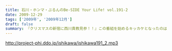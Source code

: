 ```yaml
---
title: 石川・ホンマ・ぶるんのBe-SIDE Your Life! vol.191-2
date: 2009-12-29
tags: ['2009年', '2009年12月']
draft: false
summary: 『クリスマスの新宿に西川貴教見参！！』この番組を始めるキッカケとなったのは西川サンのラジオ番組にみんなついていたという『縁』があったからこそなしえたキセキ・・・イベントで語られた、濃いのか薄いのか！？　内容はあの空間にいた人のみぞ知る！NAMAE
---
```


http://project-phi.ddo.jp/ishikawa/ishikawa191_2.mp3
